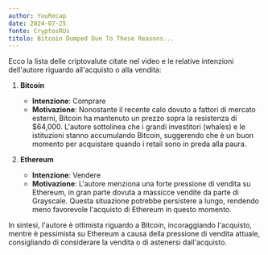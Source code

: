 ```yaml
---
author: YouRecap
date: 2024-07-25
fonte: CryptosRUs
titolo: Bitcoin Dumped Due To These Reasons...
---
```


Ecco la lista delle criptovalute citate nel video e le relative intenzioni dell'autore riguardo all'acquisto o alla vendita:

1. **Bitcoin**
   - **Intenzione**: Comprare
   - **Motivazione**: Nonostante il recente calo dovuto a fattori di mercato esterni, Bitcoin ha mantenuto un prezzo sopra la resistenza di $64,000. L'autore sottolinea che i grandi investitori (whales) e le istituzioni stanno accumulando Bitcoin, suggerendo che è un buon momento per acquistare quando i retail sono in preda alla paura.

2. **Ethereum**
   - **Intenzione**: Vendere
   - **Motivazione**: L'autore menziona una forte pressione di vendita su Ethereum, in gran parte dovuta a massicce vendite da parte di Grayscale. Questa situazione potrebbe persistere a lungo, rendendo meno favorevole l'acquisto di Ethereum in questo momento.

In sintesi, l'autore è ottimista riguardo a Bitcoin, incoraggiando l'acquisto, mentre è pessimista su Ethereum a causa della pressione di vendita attuale, consigliando di considerare la vendita o di astenersi dall'acquisto.
